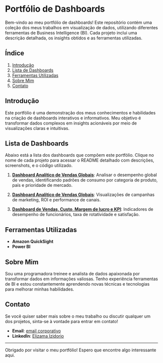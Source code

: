 # Portfólio de Dashboards

Bem-vindo ao meu portfólio de dashboards! Este repositório contém uma coleção dos meus trabalhos em visualização de dados, utilizando diferentes ferramentas de Business Intelligence (BI). Cada projeto inclui uma descrição detalhada, os insights obtidos e as ferramentas utilizadas.

## Índice

1. [Introdução](#introdução)
2. [Lista de Dashboards](#lista-de-dashboards)
3. [Ferramentas Utilizadas](#ferramentas-utilizadas)
4. [Sobre Mim](#sobre-mim)
5. [Contato](#contato)

## Introdução

Este portfólio é uma demonstração dos meus conhecimentos e habilidades na criação de dashboards interativos e informativos. Meu objetivo é transformar dados complexos em insights acionáveis por meio de visualizações claras e intuitivas.

## Lista de Dashboards

Abaixo está a lista dos dashboards que compõem este portfólio. Clique no nome de cada projeto para acessar o README detalhado com descrições, screenshots, e o código utilizado.

1. **[Dashboard Analítico de Vendas Globais](./dash01/dash01.md)**: Analisar o desempenho global de vendas, identificando padrões de consumo por categoria de produto, país e prioridade de mercado.
   
2. **[Dashboard Analítico de Vendas Globais](link-para-o-readme-do-dashboard-de-marketing)**: Visualizações de campanhas de marketing, ROI e performance de canais.

3. **[Dashboard de Vendas, Custo, Margem de lucro e KPI](link-para-o-readme-do-dashboard-de-rh)**: Indicadores de desempenho de funcionários, taxa de rotatividade e satisfação.



## Ferramentas Utilizadas

- **Amazon QuickSight**
- **Power BI**

## Sobre Mim

Sou uma programadora treinee e analista de dados apaixonada por transformar dados em informações valiosas. Tenho experiência ferramentas de BI e estou constantemente aprendendo novas técnicas e tecnologias para melhorar minhas habilidades.

## Contato

Se você quiser saber mais sobre o meu trabalho ou discutir qualquer um dos projetos, sinta-se à vontade para entrar em contato!

- **Email**: [email corporativo](elizama.izidorio@compasso.com.br)
- **LinkedIn**: [Elizama Izidorio](https://www.linkedin.com/in/elizama-nonato)

---

Obrigado por visitar o meu portfólio! Espero que encontre algo interessante aqui.

